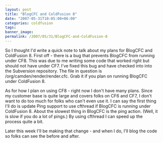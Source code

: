 ```yaml
---
layout: post
title: "BlogCFC and ColdFusion 8"
date: "2007-05-31T10:05:00+06:00"
categories: coldfusion 
tags: 
banner_image: 
permalink: /2007/05/31/BlogCFC-and-ColdFusion-8
---
```


So I thought I'd write a quick note to talk about my plans for BlogCFC and ColdFusion 8. First off - there is a bug that prevents BlogCFC from running under CF8. This was due to me writing some code that worked right but should not have under CF7. I've fixed this bug and have checked into into the Subversion repository. The file in question is /org/camden/render/render.cfc. Grab it if you plan on running  BlogCFC under ColdFusion 8.

As for how I plan on using CF8 - right now I don't have many plans. Since my customer base is quite large and covers folks on CF6 and CF7, I don't want to do too much for folks who can't even use it. I can say the first thing I'll do is update Ping support to use cfthread if BlogCFC is running under ColdFusion 8. About the slowest thing in BlogCFC is the ping action. (Well, it is slow if you do a lot of pings.) By using cfthread I can speed up the process quite a bit. 

Later this week I'll be making that change - and when I do, I'll blog the code so folks can see the before and after.